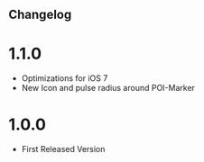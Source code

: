 Changelog
---------

# 1.1.0

* Optimizations for iOS 7
* New Icon and pulse radius around POI-Marker

# 1.0.0

* First Released Version